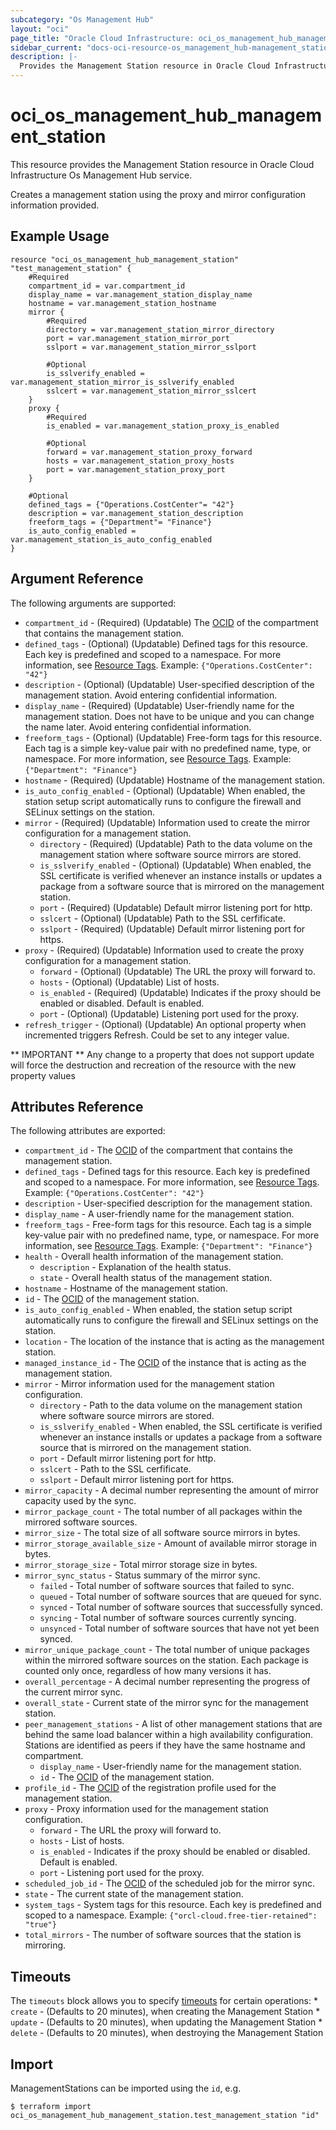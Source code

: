 ```yaml
---
subcategory: "Os Management Hub"
layout: "oci"
page_title: "Oracle Cloud Infrastructure: oci_os_management_hub_management_station"
sidebar_current: "docs-oci-resource-os_management_hub-management_station"
description: |-
  Provides the Management Station resource in Oracle Cloud Infrastructure Os Management Hub service
---
```


# oci_os_management_hub_management_station
This resource provides the Management Station resource in Oracle Cloud Infrastructure Os Management Hub service.

Creates a management station using the proxy and mirror configuration information provided.


## Example Usage

```hcl
resource "oci_os_management_hub_management_station" "test_management_station" {
	#Required
	compartment_id = var.compartment_id
	display_name = var.management_station_display_name
	hostname = var.management_station_hostname
	mirror {
		#Required
		directory = var.management_station_mirror_directory
		port = var.management_station_mirror_port
		sslport = var.management_station_mirror_sslport

		#Optional
		is_sslverify_enabled = var.management_station_mirror_is_sslverify_enabled
		sslcert = var.management_station_mirror_sslcert
	}
	proxy {
		#Required
		is_enabled = var.management_station_proxy_is_enabled

		#Optional
		forward = var.management_station_proxy_forward
		hosts = var.management_station_proxy_hosts
		port = var.management_station_proxy_port
	}

	#Optional
	defined_tags = {"Operations.CostCenter"= "42"}
	description = var.management_station_description
	freeform_tags = {"Department"= "Finance"}
	is_auto_config_enabled = var.management_station_is_auto_config_enabled
}
```

## Argument Reference

The following arguments are supported:

* `compartment_id` - (Required) (Updatable) The [OCID](https://docs.cloud.oracle.com/iaas/Content/General/Concepts/identifiers.htm) of the compartment that contains the management station.
* `defined_tags` - (Optional) (Updatable) Defined tags for this resource. Each key is predefined and scoped to a namespace. For more information, see [Resource Tags](https://docs.cloud.oracle.com/iaas/Content/General/Concepts/resourcetags.htm). Example: `{"Operations.CostCenter": "42"}` 
* `description` - (Optional) (Updatable) User-specified description of the management station. Avoid entering confidential information.
* `display_name` - (Required) (Updatable) User-friendly name for the management station. Does not have to be unique and you can change the name later. Avoid entering confidential information.
* `freeform_tags` - (Optional) (Updatable) Free-form tags for this resource. Each tag is a simple key-value pair with no predefined name, type, or namespace. For more information, see [Resource Tags](https://docs.cloud.oracle.com/iaas/Content/General/Concepts/resourcetags.htm). Example: `{"Department": "Finance"}` 
* `hostname` - (Required) (Updatable) Hostname of the management station.
* `is_auto_config_enabled` - (Optional) (Updatable) When enabled, the station setup script automatically runs to configure the firewall and SELinux settings on the station.
* `mirror` - (Required) (Updatable) Information used to create the mirror configuration for a management station.
	* `directory` - (Required) (Updatable) Path to the data volume on the management station where software source mirrors are stored.
	* `is_sslverify_enabled` - (Optional) (Updatable) When enabled, the SSL certificate is verified whenever an instance installs or updates a package from a software source that is mirrored on the management station.
	* `port` - (Required) (Updatable) Default mirror listening port for http.
	* `sslcert` - (Optional) (Updatable) Path to the SSL cerfificate.
	* `sslport` - (Required) (Updatable) Default mirror listening port for https.
* `proxy` - (Required) (Updatable) Information used to create the proxy configuration for a management station.
	* `forward` - (Optional) (Updatable) The URL the proxy will forward to.
	* `hosts` - (Optional) (Updatable) List of hosts.
	* `is_enabled` - (Required) (Updatable) Indicates if the proxy should be enabled or disabled. Default is enabled.
	* `port` - (Optional) (Updatable) Listening port used for the proxy.
* `refresh_trigger` - (Optional) (Updatable) An optional property when incremented triggers Refresh. Could be set to any integer value.


** IMPORTANT **
Any change to a property that does not support update will force the destruction and recreation of the resource with the new property values

## Attributes Reference

The following attributes are exported:

* `compartment_id` - The [OCID](https://docs.cloud.oracle.com/iaas/Content/General/Concepts/identifiers.htm) of the compartment that contains the management station.
* `defined_tags` - Defined tags for this resource. Each key is predefined and scoped to a namespace. For more information, see [Resource Tags](https://docs.cloud.oracle.com/iaas/Content/General/Concepts/resourcetags.htm). Example: `{"Operations.CostCenter": "42"}` 
* `description` - User-specified description for the management station.
* `display_name` - A user-friendly name for the management station.
* `freeform_tags` - Free-form tags for this resource. Each tag is a simple key-value pair with no predefined name, type, or namespace. For more information, see [Resource Tags](https://docs.cloud.oracle.com/iaas/Content/General/Concepts/resourcetags.htm). Example: `{"Department": "Finance"}` 
* `health` - Overall health information of the management station.
	* `description` - Explanation of the health status.
	* `state` - Overall health status of the management station.
* `hostname` - Hostname of the management station.
* `id` - The [OCID](https://docs.cloud.oracle.com/iaas/Content/General/Concepts/identifiers.htm) of the management station.
* `is_auto_config_enabled` - When enabled, the station setup script automatically runs to configure the firewall and SELinux settings on the station.
* `location` - The location of the instance that is acting as the management station.
* `managed_instance_id` - The [OCID](https://docs.cloud.oracle.com/iaas/Content/General/Concepts/identifiers.htm) of the instance that is acting as the management station.
* `mirror` - Mirror information used for the management station configuration.
	* `directory` - Path to the data volume on the management station where software source mirrors are stored.
	* `is_sslverify_enabled` - When enabled, the SSL certificate is verified whenever an instance installs or updates a package from a software source that is mirrored on the management station.
	* `port` - Default mirror listening port for http.
	* `sslcert` - Path to the SSL cerfificate.
	* `sslport` - Default mirror listening port for https.
* `mirror_capacity` - A decimal number representing the amount of mirror capacity used by the sync.
* `mirror_package_count` - The total number of all packages within the mirrored software sources.
* `mirror_size` - The total size of all software source mirrors in bytes.
* `mirror_storage_available_size` - Amount of available mirror storage in bytes.
* `mirror_storage_size` - Total mirror storage size in bytes.
* `mirror_sync_status` - Status summary of the mirror sync.
	* `failed` - Total number of software sources that failed to sync.
	* `queued` - Total number of software sources that are queued for sync.
	* `synced` - Total number of software sources that successfully synced.
	* `syncing` - Total number of software sources currently syncing.
	* `unsynced` - Total number of software sources that have not yet been synced.
* `mirror_unique_package_count` - The total number of unique packages within the mirrored software sources on the station. Each package is counted only once, regardless of how many versions it has.
* `overall_percentage` - A decimal number representing the progress of the current mirror sync.
* `overall_state` - Current state of the mirror sync for the management station.
* `peer_management_stations` - A list of other management stations that are behind the same load balancer within a high availability configuration. Stations are identified as peers if they have the same hostname and compartment.
	* `display_name` - User-friendly name for the management station.
	* `id` - The [OCID](https://docs.cloud.oracle.com/iaas/Content/General/Concepts/identifiers.htm) of the management station.
* `profile_id` - The [OCID](https://docs.cloud.oracle.com/iaas/Content/General/Concepts/identifiers.htm) of the registration profile used for the management station.
* `proxy` - Proxy information used for the management station configuration.
	* `forward` - The URL the proxy will forward to.
	* `hosts` - List of hosts.
	* `is_enabled` - Indicates if the proxy should be enabled or disabled. Default is enabled.
	* `port` - Listening port used for the proxy.
* `scheduled_job_id` - The [OCID](https://docs.cloud.oracle.com/iaas/Content/General/Concepts/identifiers.htm) of the scheduled job for the mirror sync.
* `state` - The current state of the management station.
* `system_tags` - System tags for this resource. Each key is predefined and scoped to a namespace. Example: `{"orcl-cloud.free-tier-retained": "true"}` 
* `total_mirrors` - The number of software sources that the station is mirroring.

## Timeouts

The `timeouts` block allows you to specify [timeouts](https://registry.terraform.io/providers/oracle/oci/latest/docs/guides/changing_timeouts) for certain operations:
	* `create` - (Defaults to 20 minutes), when creating the Management Station
	* `update` - (Defaults to 20 minutes), when updating the Management Station
	* `delete` - (Defaults to 20 minutes), when destroying the Management Station


## Import

ManagementStations can be imported using the `id`, e.g.

```
$ terraform import oci_os_management_hub_management_station.test_management_station "id"
```

